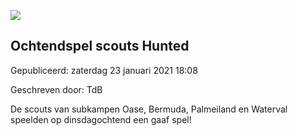 






![](https://www.youtube.com/embed/IdejVHTlilM)


Ochtendspel scouts Hunted
--------------------------





 Gepubliceerd: zaterdag 23 januari 2021 18:08
   

 Geschreven door: TdB
   




 De scouts van subkampen Oase, Bermuda, Palmeiland en Waterval speelden op dinsdagochtend een gaaf spel!
 



  







